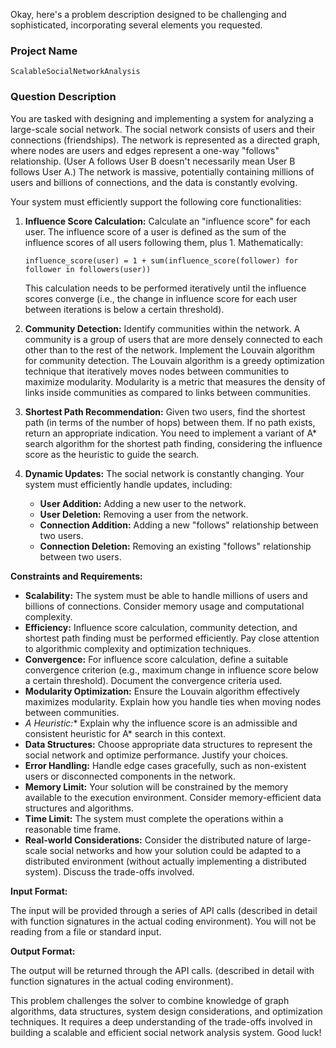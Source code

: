 Okay, here's a problem description designed to be challenging and sophisticated, incorporating several elements you requested.

### Project Name

`ScalableSocialNetworkAnalysis`

### Question Description

You are tasked with designing and implementing a system for analyzing a large-scale social network. The social network consists of users and their connections (friendships).  The network is represented as a directed graph, where nodes are users and edges represent a one-way "follows" relationship.  (User A follows User B doesn't necessarily mean User B follows User A.) The network is massive, potentially containing millions of users and billions of connections, and the data is constantly evolving.

Your system must efficiently support the following core functionalities:

1.  **Influence Score Calculation:** Calculate an "influence score" for each user.  The influence score of a user is defined as the sum of the influence scores of all users following them, plus 1.  Mathematically:

    `influence_score(user) = 1 + sum(influence_score(follower) for follower in followers(user))`

    This calculation needs to be performed iteratively until the influence scores converge (i.e., the change in influence score for each user between iterations is below a certain threshold).

2.  **Community Detection:** Identify communities within the network. A community is a group of users that are more densely connected to each other than to the rest of the network. Implement the Louvain algorithm for community detection.  The Louvain algorithm is a greedy optimization technique that iteratively moves nodes between communities to maximize modularity.  Modularity is a metric that measures the density of links inside communities as compared to links between communities.

3.  **Shortest Path Recommendation:** Given two users, find the shortest path (in terms of the number of hops) between them. If no path exists, return an appropriate indication. You need to implement a variant of A* search algorithm for the shortest path finding, considering the influence score as the heuristic to guide the search.

4.  **Dynamic Updates:** The social network is constantly changing. Your system must efficiently handle updates, including:

    *   **User Addition:** Adding a new user to the network.
    *   **User Deletion:** Removing a user from the network.
    *   **Connection Addition:** Adding a new "follows" relationship between two users.
    *   **Connection Deletion:** Removing an existing "follows" relationship between two users.

**Constraints and Requirements:**

*   **Scalability:** The system must be able to handle millions of users and billions of connections.  Consider memory usage and computational complexity.
*   **Efficiency:** Influence score calculation, community detection, and shortest path finding must be performed efficiently.  Pay close attention to algorithmic complexity and optimization techniques.
*   **Convergence:**  For influence score calculation, define a suitable convergence criterion (e.g., maximum change in influence score below a certain threshold).  Document the convergence criteria used.
*   **Modularity Optimization:** Ensure the Louvain algorithm effectively maximizes modularity.  Explain how you handle ties when moving nodes between communities.
*   **A* Heuristic:** Explain why the influence score is an admissible and consistent heuristic for A* search in this context.
*   **Data Structures:** Choose appropriate data structures to represent the social network and optimize performance. Justify your choices.
*   **Error Handling:**  Handle edge cases gracefully, such as non-existent users or disconnected components in the network.
*   **Memory Limit:** Your solution will be constrained by the memory available to the execution environment. Consider memory-efficient data structures and algorithms.
*   **Time Limit:** The system must complete the operations within a reasonable time frame.
*   **Real-world Considerations:** Consider the distributed nature of large-scale social networks and how your solution could be adapted to a distributed environment (without actually implementing a distributed system). Discuss the trade-offs involved.

**Input Format:**

The input will be provided through a series of API calls (described in detail with function signatures in the actual coding environment). You will not be reading from a file or standard input.

**Output Format:**

The output will be returned through the API calls. (described in detail with function signatures in the actual coding environment).

This problem challenges the solver to combine knowledge of graph algorithms, data structures, system design considerations, and optimization techniques. It requires a deep understanding of the trade-offs involved in building a scalable and efficient social network analysis system. Good luck!
